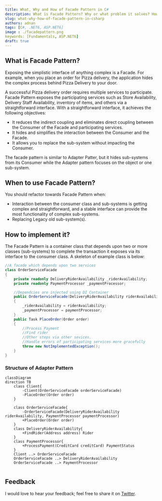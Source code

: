 ```yaml
---
title: What, Why and How of Facade Pattern in C#
description: What is Facade Pattern? Why or what problem it solves? How to implement it in C#.
slug: what-why-how-of-facade-pattern-in-csharp 
authors: adnan 
tags: [C#, .NET6, ASP.NET6]
image : ./facadepattern.png
keywords: [Fundamentals, ASP.NET6]
draft: true
---
```

<head>

<meta property="og:image:width" content="1200"/>
<meta property="og:image:height" content="670"/>  
<meta name="twitter:creator" content="@madnan_rafiq" />
<meta name="twitter:title" content="What, Why and How of Facade Pattern in C#" />
<meta name="twitter:description" content="What is Facade Pattern? Why or what problem it solves? How to implement it in C#." />
</head>


## What is Facade Pattern?
Exposing the simplistic interface of anything complex is a Facade.
For example, when you place an order for Pizza delivery, the application hides the complex process behind Pizza Delivery to your door.
<!--truncate-->

A successful Pizza delivery order requires multiple services to participate.
Facade Pattern exposes the participating services such as Store Availability, Delivery Staff Availability, inventory of items, and others via a straightforward interface.
With a straightforward interface, it achieves the following objectives:
- It reduces the indirect coupling and eliminates direct coupling between the Consumer of the Facade and participating services.
- It hides and simplifies the interaction between the Consumer and the Facade.
- It allows you to replace the sub-system without impacting the Consumer.

The facade pattern is similar to Adapter Patter, but it hides sub-systems from its Consumer while the Adapter pattern focuses on the object or one sub-system.

## When to use Facade Pattern?
You should refactor towards Facade Pattern when:
- Interaction between the consumer class and sub-systems is getting complex and straightforward, and a stable interface can provide the most functionality of complex sub-systems.
- Replacing Legacy old sub-system(s).
## How to implement it?

The Facade Pattern is a container class that depends upon two or more classes (sub-systems) to complete the transaction it exposes via its interface to the consumer class.
A skeleton of example class is below:

```csharp title="A skelton of Facade Pattern"
//A facade which depends upon two services
class OrderServiceFacade
{
    private readonly DeliveryRiderAvailability _riderAvailability;
    private readonly PaymentProcessor _paymentProcessor;

    //Dependcies are injected using DI Container
    public OrderServiceFacade(DeliveryRiderAvailability riderAvailability, PaymentProcessor paymentProcessor)
    {
        _riderAvailability = riderAvailability;
        _paymentProcessor = paymentProcessor;
    }
    public Task PlaceOrder(Order order)
    {
        //Process Payment
        //Find rider
        //Other steps via other sevices.
        //Handle errors of participating services more gracefully
        throw new NotImplementedException();
    }
}

```

### Structure of Adapter Pattern

```mermaid
classDiagram
direction TB
    class Client{
        -Client(OrderServiceFacade orderServiceFacade)
        -PlaceOrder(Order order)
    }
    
    class OrderServiceFacade{
        -OrderServiceFacade(DeliveryRiderAvailability riderAvailability, PaymentProcessor paymentProcessor)
        +PlaceOrder(Order order) 
    }
    class DeliveryRiderAvailability{
        +FindRider(Address address) Rider
    }
    class PaymentProcessor{
        +ProcessPayment(CreditCard creditCard) PaymentStatus
    }
    Client ..> OrderServiceFacade
    OrderServiceFacade ..> DeliveryRiderAvailability
    OrderServiceFacade ..> PaymentProcessor
    
```

## Feedback
I would love to hear your feedback; feel free to share it on [Twitter](https://twitter.com/madnan_rafiq). 

